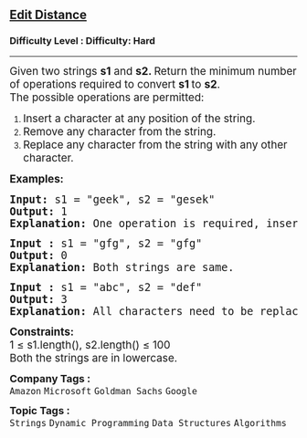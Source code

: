 <h2><a href="https://www.geeksforgeeks.org/problems/edit-distance3702/1?page=1&difficulty=Hard&sortBy=submissions">Edit Distance</a></h2><h3>Difficulty Level : Difficulty: Hard</h3><hr><div class="problems_problem_content__Xm_eO"><p><span style="font-size: 14pt;">Given two strings <strong>s1</strong> and <strong>s2. </strong>Return the minimum number of operations required to convert <strong>s1 </strong>to <strong>s2</strong>.<br>The possible operations are permitted:</span></p>
<ol>
<li><span style="font-size: 14pt;">Insert a character at any position of the string.</span></li>
<li><span style="font-size: 14pt;">Remove any character from the string.</span></li>
<li><span style="font-size: 14pt;">Replace any character from the string with any other character.</span></li>
</ol>
<p><span style="font-size: 14pt;"><strong>Examples:<br></strong></span></p>
<pre><span style="font-size: 14pt;"><strong>Input: </strong>s1 = "geek", s2 = "gesek"
<strong>Output:</strong>&nbsp;1
<strong>Explanation: </strong>One operation is required, inserting 's' between two 'e'.</span></pre>
<pre><span style="font-size: 14pt;"><strong>Input : </strong>s1 = "gfg", s2 = "gfg"
<strong>Output: </strong>0
<strong>Explanation: </strong>Both strings are same.<br></span></pre>
<pre><span style="font-size: 14pt;"><strong>Input : </strong>s1 = "abc", s2 = "def"
<strong>Output: </strong>3
<strong>Explanation:</strong> All characters need to be replaced to convert str1 to str2, requiring 3 replacement operations.</span></pre>
<p><span style="font-size: 14pt;"><strong>Constraints:</strong><br>1 ≤ s1.length(), s2.length() ≤ 100<br>Both&nbsp;the strings are in&nbsp;lowercase.</span></p></div><p><span style=font-size:18px><strong>Company Tags : </strong><br><code>Amazon</code>&nbsp;<code>Microsoft</code>&nbsp;<code>Goldman Sachs</code>&nbsp;<code>Google</code>&nbsp;<br><p><span style=font-size:18px><strong>Topic Tags : </strong><br><code>Strings</code>&nbsp;<code>Dynamic Programming</code>&nbsp;<code>Data Structures</code>&nbsp;<code>Algorithms</code>&nbsp;